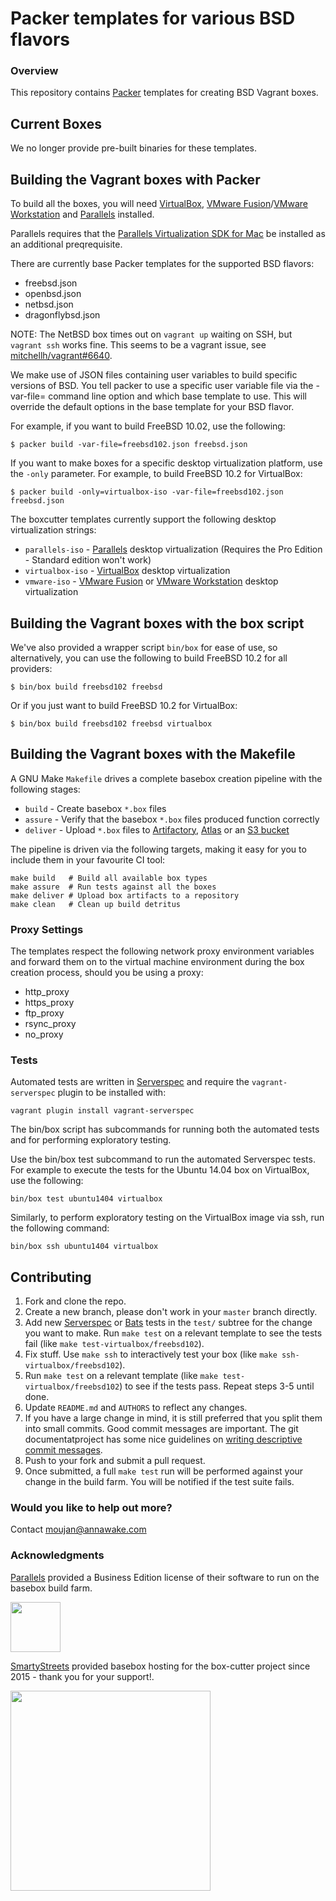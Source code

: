 # Packer templates for various BSD flavors

### Overview

This repository contains [Packer](https://packer.io/) templates for creating
BSD Vagrant boxes.

## Current Boxes

We no longer provide pre-built binaries for these templates.

## Building the Vagrant boxes with Packer

To build all the boxes, you will need [VirtualBox](https://www.virtualbox.org/wiki/Downloads),
[VMware Fusion](https://www.vmware.com/products/fusion)/[VMware Workstation](https://www.vmware.com/products/workstation) and
[Parallels](http://www.parallels.com/products/desktop/whats-new/) installed.

Parallels requires that the
[Parallels Virtualization SDK for Mac](http://www.parallels.com/downloads/desktop)
be installed as an additional preqrequisite.

There are currently base Packer templates for the supported BSD flavors:

- freebsd.json
- openbsd.json
- netbsd.json
- dragonflybsd.json

NOTE: The NetBSD box times out on `vagrant up` waiting on SSH, but `vagrant ssh` works fine. This seems to be a vagrant issue, see [mitchellh/vagrant#6640](https://github.com/mitchellh/vagrant/issues/6640).

We make use of JSON files containing user variables to build specific versions
of BSD. You tell packer to use a specific user variable file via the
-var-file= command line option and which base template to use. This will
override the default options in the base template for your BSD flavor.

For example, if you want to build FreeBSD 10.02, use the following:

    $ packer build -var-file=freebsd102.json freebsd.json

If you want to make boxes for a specific desktop virtualization platform, use
the `-only` parameter.  For example, to build FreeBSD 10.2 for VirtualBox:

    $ packer build -only=virtualbox-iso -var-file=freebsd102.json freebsd.json

The boxcutter templates currently support the following desktop virtualization
strings:

* `parallels-iso` - [Parallels](http://www.parallels.com/products/desktop/whats-new/) desktop virtualization (Requires the Pro Edition - Standard edition won't work)
* `virtualbox-iso` - [VirtualBox](https://www.virtualbox.org/wiki/Downloads) desktop virtualization
* `vmware-iso` - [VMware Fusion](https://www.vmware.com/products/fusion) or [VMware Workstation](https://www.vmware.com/products/workstation) desktop virtualization

## Building the Vagrant boxes with the box script

We've also provided a wrapper script `bin/box` for ease of use, so
alternatively, you can use the following to build FreeBSD 10.2
for all providers:

    $ bin/box build freebsd102 freebsd

Or if you just want to build FreeBSD 10.2 for VirtualBox:

    $ bin/box build freebsd102 freebsd virtualbox

## Building the Vagrant boxes with the Makefile

A GNU Make `Makefile` drives a complete basebox creation pipeline with the
following stages:

* `build` - Create basebox `*.box` files
* `assure` - Verify that the basebox `*.box` files produced function correctly
* `deliver` - Upload `*.box` files to [Artifactory](https://www.jfrog.com/confluence/display/RTF/Vagrant+Repositories), [Atlas](https://atlas.hashicorp.com/) or an [S3 bucket](https://aws.amazon.com/s3/)

The pipeline is driven via the following targets, making it easy for you to
include them in your favourite CI tool:

    make build   # Build all available box types
    make assure  # Run tests against all the boxes
    make deliver # Upload box artifacts to a repository
    make clean   # Clean up build detritus

### Proxy Settings

The templates respect the following network proxy environment variables
and forward them on to the virtual machine environment during the box creation
process, should you be using a proxy:

* http_proxy
* https_proxy
* ftp_proxy
* rsync_proxy
* no_proxy

### Tests

Automated tests are written in [Serverspec](http://serverspec.org) and require
the `vagrant-serverspec` plugin to be installed with:

    vagrant plugin install vagrant-serverspec

The bin/box script has subcommands for running both the automated tests and for
performing exploratory testing.

Use the bin/box test subcommand to run the automated Serverspec tests. For
example to execute the tests for the Ubuntu 14.04 box on VirtualBox, use the
following:

    bin/box test ubuntu1404 virtualbox

Similarly, to perform exploratory testing on the VirtualBox image via ssh, run
the following command:

    bin/box ssh ubuntu1404 virtualbox

## Contributing


1. Fork and clone the repo.
2. Create a new branch, please don't work in your `master` branch directly.
3. Add new [Serverspec](http://serverspec.org/) or [Bats](https://blog.engineyard.com/2014/bats-test-command-line-tools) tests in the `test/` subtree for the change you want to make.  Run `make test` on a relevant template to see the tests fail (like `make test-virtualbox/freebsd102`).
4. Fix stuff.  Use `make ssh` to interactively test your box (like `make ssh-virtualbox/freebsd102`).
5. Run `make test` on a relevant template (like `make test-virtualbox/freebsd102`) to see if the tests pass.  Repeat steps 3-5 until done.
6. Update `README.md` and `AUTHORS` to reflect any changes.
7. If you have a large change in mind, it is still preferred that you split them into small commits.  Good commit messages are important.  The git documentatproject has some nice guidelines on [writing descriptive commit messages](http://git-scm.com/book/ch5-2.html#Commit-Guidelines).
8. Push to your fork and submit a pull request.
9. Once submitted, a full `make test` run will be performed against your change in the build farm.  You will be notified if the test suite fails.

### Would you like to help out more?

Contact moujan@annawake.com

### Acknowledgments

[Parallels](http://www.parallels.com/) provided a Business Edition license of
their software to run on the basebox build farm.

<img src="http://www.parallels.com/fileadmin/images/corporate/brand-assets/images/logo-knockout-on-red.jpg" width="80">

[SmartyStreets](http://www.smartystreets.com) provided basebox hosting for the box-cutter project since 2015 - thank you for your support!.

<img src="https://d79i1fxsrar4t.cloudfront.net/images/brand/smartystreets.65887aa3.png" width="320">
